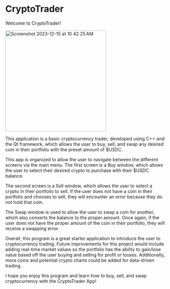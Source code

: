 # CryptoTrader
Welcome to CryptoTrader!

<img width="315" alt="Screenshot 2023-12-15 at 10 42 25 AM" src="https://github.com/daltondascani/CryptoTrader/assets/101837776/414f1d4f-2d2c-40cc-97c7-750afa624c2b">

This application is a basic cryptocurrency trader, developed using C++ and the Qt framework, which allows the user to buy, sell, and swap any desired coin in their portfolio with the preset amount of $USDC.

This app is organized to allow the user to navigate between the different screens via the main menu. The first screen is a Buy window, which allows the user to select their desired crypto to purchase with their $USDC balance.

The second screen is a Sell window, which allows the user to select a crypto in their portfolio to sell. If the user does not have a coin in their portfolio and chooses to sell, they will encounter an error because they do not hold that coin.

The Swap window is used to allow the user to swap a coin for another, which also converts the balance to the proper amount. Once again, if the user does not have the proper amount of the coin in their portfolio, they will receive a swapping error.

Overall, this program is a great starter application to introduce the user to cryptocurrency trading. Future improvements for this project would include adding real-time market values so the portfolio has the ability to gain/lose value based off the user buying and selling for profit or losses. Additionally, more coins and potential crypto charts could be added for data-driven trading.

I hope you enjoy this program and learn how to buy, sell, and swap cryptocurrency with the CryptoTrader App!
